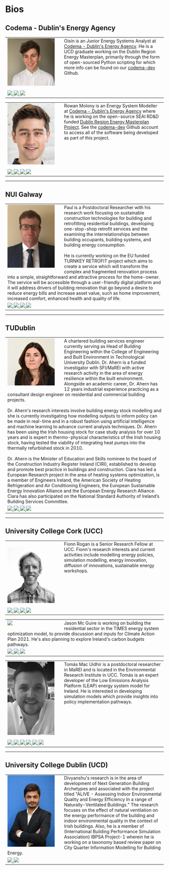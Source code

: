 # Bios

<style> 
  img.bios { 
    float: left;  
    padding-right: 30px;
    padding-bottom: 10px;
  }
  td {
    float: left;
  }
</style> 
## Codema - Dublin's Energy Agency

<table>
  <tr>
    <td>
      <div class="square"> 
        <img class="bios" src=  "../img/bios/oisin-doherty.png" width="150">  
      </div> 
      Oisín is an Junior Energy Systems Analyst at <a href="https://www.codema.ie">Codema - Dublin's Energy Agency</a>. He is a UCD graduate working on the Dublin Region Energy Masterplan, primarily through the form of open-sourced Python scripting for which more info can be found on our <a href="https://github.com/codema-dev">codema-dev</a> Github.
    </td>
  </tr>
  <tr>
    <td>
      <a href = "mailto: oisin.doherty@codema.ie">
        <img src="https://img.shields.io/badge/oisin.doherty@codema.ie%20-%230077B5.svg?&style=for-the-badge&logoColor=white">
      </a>
      <a href="https://www.linkedin.com/in/oisindoherty/">
        <img src="https://img.shields.io/badge/linkedin%20-%230077B5.svg?&style=for-the-badge&logo=linkedin&logoColor=white"/>
      </a>
      <a href="https://github.com/oisindoherty3">
        <img src="https://img.shields.io/badge/github%20-%23121011.svg?&style=for-the-badge&logo=github&logoColor=white">
      </a>
    </td>
  </tr>
</table>

<table>
  <tr>
    <td>
      <div class="square"> 
        <img class="bios" src=  "../img/bios/rowan-molony.png" width="150">  
      </div> 
      Rowan Molony is an Energy System Modeller at <a href="https://www.codema.ie">Codema - Dublin's Energy Agency</a> where he is working on the open-source SEAI RD&D funded <a href="https://www.codema.ie/projects/local-projects/dublin-region-energy-master-plan/">Dublin Region Energy Masterplan Project</a>.  See the <a href="https://github.com/codema-dev">codema-dev</a> Github account to access all of the software being developed as part of this project.
    </td>
  </tr>
  <tr>
    <td>
      <a href = "mailto: rowan.molony@codema.ie">
        <img src="https://img.shields.io/badge/rowan.molony@codema.ie%20-%230077B5.svg?&style=for-the-badge&logoColor=white">
      </a>
      <a href="https://www.linkedin.com/in/rowan-molony-113bbb155/">
        <img src="https://img.shields.io/badge/linkedin%20-%230077B5.svg?&style=for-the-badge&logo=linkedin&logoColor=white"/>
      </a>
      <a href="https://github.com/rdmolony">
        <img src="https://img.shields.io/badge/github%20-%23121011.svg?&style=for-the-badge&logo=github&logoColor=white"/>
      </a>
      <a href="https://stackoverflow.com/users/12269508/rdmolony">
        <img src="https://img.shields.io/badge/-Stack%20overflow-FE7A16?style=for-the-badge&logo=stack-overflow&logoColor=white"/>
      </a>
    </td>
  </tr>
</table>


---


## NUI Galway


<table>
  <tr>
    <td>
      <div class="square"> 
        <img class="bios" src=  "../img/bios/paul-moran.png" width="150">  
      </div> 
      Paul is a Postdoctoral Researcher with his research work focusing on sustainable construction technologies for building and retrofitting residential buildings, developing one-stop-shop retrofit services and the examining the interrelationships between building occupants, building systems, and building energy consumption.
      <br><br>
      He is currently working on the EU funded TURNKEY RETROFIT project which aims to create a service which will transform the complex and fragmented renovation process into a simple, straightforward and attractive process for the home-owner. The service will be accessible through a user-friendly digital platform and it will address drivers of building renovation that go beyond a desire to reduce energy bills and increase asset value, such as home improvement, increased comfort, enhanced health and quality of life.
    </td>
  </tr>
  <tr>
    <td>
      <a href = "mailto: paul.t.moran@nuigalway.ie">
        <img src="https://img.shields.io/badge/paul.t.moran@nuigalway.ie%20-%230077B5.svg?&style=for-the-badge&logoColor=white">
      </a>
      <a href="https://www.linkedin.com/in/paul-moran-7a51705a/">
        <img src="https://img.shields.io/badge/linkedin%20-%230077B5.svg?&style=for-the-badge&logo=linkedin&logoColor=white"/>
      </a>
      <a href="https://www.researchgate.net/profile/Paul_Moran9">
        <img src="https://img.shields.io/badge/Research_Gate%20-%230077B5.svg?&style=for-the-badge&logo=researchgate"/>
      </a>
      <a href="https://scholar.google.com/citations?user=KLaFxlAAAAAJ">
        <img src="https://img.shields.io/badge/Google_Scholar%20-%230077B5.svg?&style=for-the-badge&logo=google-scholar&logoColor=white"/>
      </a>
    </td>
  </tr>
</table>


---


## TUDublin

<table>
  <tr>
    <td>
      <div class="square"> 
        <img class="bios" src=  "../img/bios/ciara-ahern.png" width="150">  
      </div> 
      A chartered building services engineer currently serving as Head of Building Engineering within the College of Engineering and Built Environment in Technological University Dublin.  Dr. Ahern is a funded investigator with SFI/MaREI with active research activity in the area of energy resilience within the built environment.  Alongside an academic career, Dr. Ahern has 12 years industrial experience practicing as a consultant design engineer on residential and commercial building projects.  
      <br><br>
      Dr. Ahern's research interests involve building energy stock modelling and she is currently investigating how modelling outputs to inform policy can be made in real-time and in a robust fashion using artificial intelligence and machine learning to advance current analysis techniques.  Dr. Ahern has been using the Irish housing stock for case study analysis for over 10 years and is expert in thermo-physical characteristics of the Irish housing stock, having tested the viability of integrating heat pumps into the thermally refurbished stock in 2010.  
      <br><br>
      Dr. Ahern is the Minister of Education and Skills nominee to the board of the Construction Industry Register Ireland (CIRI), established to develop and promote best practice in buildings and construction. Ciara has led a European Research project in the area of heating systems optimization, is a member of Engineers Ireland, the American Society of Heating Refrigeration and Air Conditioning Engineers, the European Sustainable Energy Innovation Alliance and the European Energy Research Alliance. Ciara has also participated on the National Standard Authority of Ireland’s Building Services Committee. 
    </td>
  </tr>
  <tr>
    <td>
      <a href = "mailto: ciara.ahern@tudublin.ie">
        <img src="https://img.shields.io/badge/ciara.ahern@tudublin.ie%20-%230077B5.svg?&style=for-the-badge&logoColor=white">
      </a>
      <a href="https://www.linkedin.com/in/dr-ciara-ahern-4a5b8b11/">
        <img src="https://img.shields.io/badge/linkedin%20-%230077B5.svg?&style=for-the-badge&logo=linkedin&logoColor=white"/>
      </a>
      <a href="https://arrow.tudublin.ie/do/search/?q=ciara%20ahern&start=0&context=490738&facet=">
        <img src="https://img.shields.io/badge/TUDublin%20-%230077B5.svg?&style=for-the-badge&"/>
      </a>
      <a href="https://scholar.google.com/citations?user=QolnHGsAAAAJ">
        <img src="https://img.shields.io/badge/Google_Scholar%20-%230077B5.svg?&style=for-the-badge&logo=google-scholar&logoColor=white"/>
      </a>
    </td>
  </tr>
</table>


---


## University College Cork (UCC)

<table>
  <tr>
    <td>
      <div class="square"> 
        <img class="bios" src=  "../img/bios/fionn-rogan.png" width="150">  
      </div> 
      Fionn Rogan is a Senior Research Fellow at UCC. Fionn's research interests and current activities include modelling energy policies, simulation modelling, energy innovation, diffusion of innovations, sustainable energy workshops.
    </td>
  </tr>
  <tr>
    <td>
      <a href = "mailto: f.rogan@ucc.ie">
        <img src="https://img.shields.io/badge/f.rogan@ucc.ie%20-%230077B5.svg?&style=for-the-badge&logoColor=white">
      </a>
      <a href="https://twitter.com/finorgan">
        <img src="https://img.shields.io/badge/@finorgan%20-%231DA1F2.svg?&style=for-the-badge&logo=Twitter&logoColor=white"/>
      </a>
      <a href="https://www.marei.ie/people/fionn-rogan/">
        <img src="https://img.shields.io/badge/MaREI_Profile%20-%230077B5.svg?&style=for-the-badge&"/>
      </a>
      <a href="https://scholar.google.com/citations?hl=en&user=zIRGZOAAAAAJ">
        <img src="https://img.shields.io/badge/Google_Scholar%20-%230077B5.svg?&style=for-the-badge&logo=google-scholar&logoColor=white"/>
      </a>
    </td>
  </tr>
</table>

<table>
  <tr>
    <td>
      <div class="square"> 
        <img class="bios" src=  "../img/bios/jason-mc-guire.png" width="150">  
      </div> 
      Jason Mc Guire is working on building the residential sector in the TIMES energy system optimization model, to provide discussion and inputs for Climate Action Plan 2021. He's also planning to explore Ireland's carbon budgets pathways.
    </td>
  </tr>
  <tr>
    <td>
      <a href = "mailto: jason.mcguire@ucc.ie">
        <img src="https://img.shields.io/badge/jason.mcguire@ucc.ie%20-%230077B5.svg?&style=for-the-badge&logoColor=white">
      </a>
      <a href="https://www.linkedin.com/in/jason-mc-guire-b45b6966/">
        <img src="https://img.shields.io/badge/linkedin%20-%230077B5.svg?&style=for-the-badge&logo=linkedin&logoColor=white"/>
      </a>
      <a href="https://twitter.com/jayomacg+">
        <img src="https://img.shields.io/badge/@jayomacg+%20-%231DA1F2.svg?&style=for-the-badge&logo=Twitter&logoColor=white"/>
      </a>
    </td>
  </tr>
</table>

<table>
  <tr>
    <td>
      <div class="square"> 
        <img class="bios" src=  "../img/bios/tomas-mac-uidhir.png" width="150">  
      </div> 
      Tomás Mac Uidhir is a postdoctoral researcher in MaREI and is located in the Environmental Research Institute in UCC. Tomás is an expert developer of the Low Emissions Analysis Platform (LEAP) energy system model for Ireland. He is interested in developing simulation models which provide insights into policy implementation pathways.
    </td>
  </tr>
  <tr>
    <td>
      <a href = "mailto: tomas.macuidhir@ucc.ie">
        <img src="https://img.shields.io/badge/tomas.macuidhir@ucc.ie%20-%230077B5.svg?&style=for-the-badge&logoColor=white">
      </a>
      <a href="https://www.linkedin.com/in/tom%C3%A1s-mac-uidhir-92637158/">
        <img src="https://img.shields.io/badge/linkedin%20-%230077B5.svg?&style=for-the-badge&logo=linkedin&logoColor=white"/>
      </a>
      <a href="https://twitter.com/MossyMaguire">
        <img src="https://img.shields.io/badge/@MossyMaguire%20-%231DA1F2.svg?&style=for-the-badge&logo=Twitter&logoColor=white"/>
      </a>
      <a href="https://www.marei.ie/people/tomas-mac-uidhir/">
        <img src="https://img.shields.io/badge/MaREI_Profile%20-%230077B5.svg?&style=for-the-badge&"/>
      </a>
      <a href="https://www.researchgate.net/profile/Tomas_Mac_Uidhir">
        <img src="https://img.shields.io/badge/Research_Gate%20-%230077B5.svg?&style=for-the-badge&logo=researchgate"/>
      </a>
      <a href="https://scholar.google.com/citations?user=OsBLOQgAAAAJ">
        <img src="https://img.shields.io/badge/Google_Scholar%20-%230077B5.svg?&style=for-the-badge&logo=google-scholar&logoColor=white"/>
      </a>
    </td>
  </tr>
</table>

---


## University College Dublin (UCD)

<table>
  <tr>
    <td>
      <div class="square"> 
        <img class="bios" src=  "../img/bios/divyanshu-sood.png" width="150">  
      </div> 
      Divyanshu's research is in the area of development of Next Generation Building Archetypes and associated with the project titled "ALIVE - Assessing Indoor Environmental Quality and Energy Efficiency In a range of Naturally-Ventilated Buildings." The research focuses on the effect of natural ventilation on the energy performance of the building and indoor environmental quality in the context of Irish buildings. Also, he is a member of (International Building Performance Simulation Association) IBPSA Project-1 wherein he is working on a taxonomy based review paper on City Quarter Information Modelling for Building Energy. 
    </td>
  </tr>
  <tr>
    <td>
      <a href = "mailto: divyanshu.sood@ucdconnect.ie">
        <img src="https://img.shields.io/badge/divyanshu.sood@ucdconnect.ie%20-%230077B5.svg?&style=for-the-badge&logoColor=white">
      </a>
      <a href="https://www.linkedin.com/in/divyanshu04/">
        <img src="https://img.shields.io/badge/linkedin%20-%230077B5.svg?&style=for-the-badge&logo=linkedin&logoColor=white"/>
      </a>
    </td>
  </tr>
</table>
